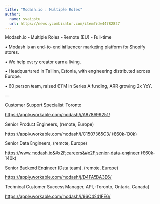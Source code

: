 ```yaml
---
title: "Modash.io : Multiple Roles"
author:
  name: svaigstu
  url: https://news.ycombinator.com/item?id=44782827
---
```


<JobNavigation />

Modash.io - Multiple Roles - Remote (EU) - Full-time

• Modash is an end-to-end influencer marketing platform for Shopify stores.

• We help every creator earn a living.

• Headquartered in Tallinn, Estonia, with engineering distributed across Europe.

• 60 person team, raised €11M in Series A funding, ARR growing 2x YoY.

—

Customer Support Specialist, Toronto

<a href="https:&#x2F;&#x2F;apply.workable.com&#x2F;modash&#x2F;j&#x2F;A878A99251&#x2F;" rel="nofollow">https:&#x2F;&#x2F;apply.workable.com&#x2F;modash&#x2F;j&#x2F;A878A99251&#x2F;</a>

Senior Product Engineers, (remote, Europe)

<a href="https:&#x2F;&#x2F;apply.workable.com&#x2F;modash&#x2F;j&#x2F;C1507B65C3&#x2F;" rel="nofollow">https:&#x2F;&#x2F;apply.workable.com&#x2F;modash&#x2F;j&#x2F;C1507B65C3&#x2F;</a> (€60k-100k)

Senior Data Engineers, (remote, Europe)

<a href="https:&#x2F;&#x2F;www.modash.io&#x2F;careers&#x2F;senior-data-engineer" rel="nofollow">https:&#x2F;&#x2F;www.modash.io&#x2F;careers&#x2F;senior-data-engineer</a> (€60k-140k)

Senior Backend Engineer (Data team), (remote, Europe)

<a href="https:&#x2F;&#x2F;apply.workable.com&#x2F;modash&#x2F;j&#x2F;D4FA5BA3E6&#x2F;" rel="nofollow">https:&#x2F;&#x2F;apply.workable.com&#x2F;modash&#x2F;j&#x2F;D4FA5BA3E6&#x2F;</a>

Technical Customer Success Manager, API, (Toronto, Ontario, Canada)

<a href="https:&#x2F;&#x2F;apply.workable.com&#x2F;modash&#x2F;j&#x2F;96C4941FE6&#x2F;" rel="nofollow">https:&#x2F;&#x2F;apply.workable.com&#x2F;modash&#x2F;j&#x2F;96C4941FE6&#x2F;</a>
<JobApplication />
